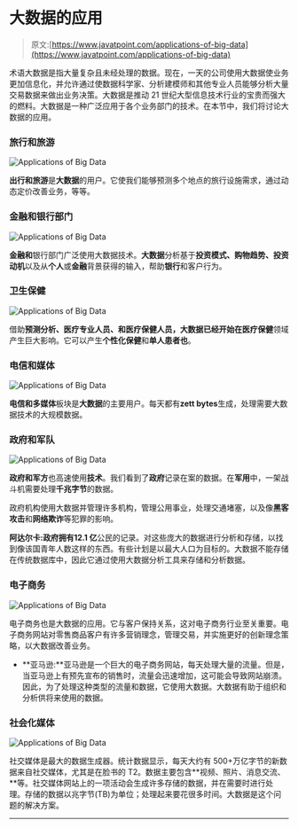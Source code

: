 # 大数据的应用

> 原文:[https://www.javatpoint.com/applications-of-big-data](https://www.javatpoint.com/applications-of-big-data)

术语大数据是指大量复杂且未经处理的数据。现在，一天的公司使用大数据使业务更加信息化，并允许通过使数据科学家、分析建模师和其他专业人员能够分析大量交易数据来做出业务决策。大数据是推动 21 世纪大型信息技术行业的宝贵而强大的燃料。大数据是一种广泛应用于各个业务部门的技术。在本节中，我们将讨论大数据的应用。

### 旅行和旅游

![Applications of Big Data](../Images/4bd8d764af2ade956ddd905eae989694.png)

**出行和旅游**是**大数据**的用户。它使我们能够预测多个地点的旅行设施需求，通过动态定价改善业务，等等。

### 金融和银行部门

![Applications of Big Data](../Images/8a99f730c96098ca0f3c9b7b0a91c0a9.png)

**金融和**银行部门广泛使用大数据技术。**大数据**分析基于**投资模式、购物趋势、投资动机**以及从**个人**或**金融**背景获得的输入，帮助**银行**和客户行为。

### 卫生保健

![Applications of Big Data](../Images/07d2a3d1d98519c36f20879de7923f2e.png)

借助**预测分析、医疗专业人员、**和医疗保健人员，大数据已经开始在**医疗保健**领域产生巨大影响。它可以产生**个性化保健**和**单人患者也**。

### 电信和媒体

![Applications of Big Data](../Images/c8ec026d6085cebdca53f76ad9c5d140.png)

**电信和多媒体**板块是**大数据**的主要用户。每天都有**zett bytes**生成，处理需要大数据技术的大规模数据。

### 政府和军队

![Applications of Big Data](../Images/f0d2f323773af5781ce138730eb483f9.png)

**政府和军方**也高速使用**技术**。我们看到了**政府**记录在案的数据。在**军用**中，一架战斗机需要处理**千兆字节**的数据。

政府机构使用大数据并管理许多机构，管理公用事业，处理交通堵塞，以及像**黑客攻击**和**网络欺诈**等犯罪的影响。

**阿达尔卡:**政府拥有**12.1 亿**公民的记录。对这些庞大的数据进行分析和存储，以找到像该国青年人数这样的东西。有些计划是以最大人口为目标的。大数据不能存储在传统数据库中，因此它通过使用大数据分析工具来存储和分析数据。

### 电子商务

![Applications of Big Data](../Images/b5a2288656aeea4d5d5f169c247262eb.png)

电子商务也是大数据的应用。它与客户保持关系，这对电子商务行业至关重要。电子商务网站对零售商品客户有许多营销理念，管理交易，并实施更好的创新理念策略，以大数据改善业务。

*   **亚马逊:**亚马逊是一个巨大的电子商务网站，每天处理大量的流量。但是，当亚马逊上有预先宣布的销售时，流量会迅速增加，这可能会导致网站崩溃。因此，为了处理这种类型的流量和数据，它使用大数据。大数据有助于组织和分析供将来使用的数据。

### 社会化媒体

![Applications of Big Data](../Images/002b6e11ab25bda81b6b5ff4cb858d4a.png)

社交媒体是最大的数据生成器。统计数据显示，每天大约有 500+万亿字节的新数据来自社交媒体，尤其是在脸书的 T2。数据主要包含**视频、照片、消息交流、**等。社交媒体网站上的一项活动会生成许多存储的数据，并在需要时进行处理。存储的数据以兆字节(TB)为单位；处理起来要花很多时间。大数据是这个问题的解决方案。

* * *